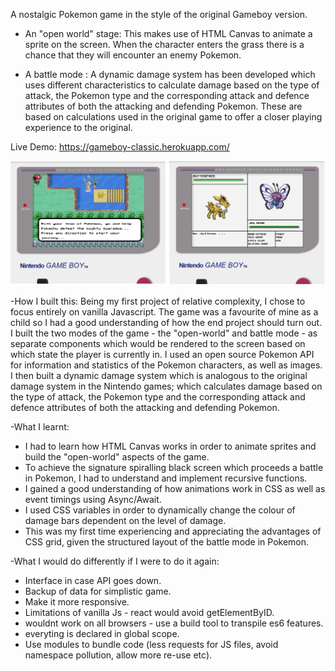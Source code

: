 A nostalgic Pokemon game in the style of the original Gameboy version. 

- An "open world" stage:
  This makes use of HTML Canvas to animate a sprite on the screen.
  When the character enters the grass there is a chance that they will encounter an enemy Pokemon. 
  
 - A battle mode :
A dynamic damage system has been developed which uses different characteristics to calculate damage based on the type of attack, the Pokemon type and the corresponding attack and defence attributes of both the attacking and defending Pokemon. These are based on calculations used in the original game to offer a closer playing experience to the original.

Live Demo: https://gameboy-classic.herokuapp.com/

<img src="./Thumbnail.png">

-How I built this:
Being my first project of relative complexity, I chose to focus entirely on vanilla Javascript. The game was a favourite of mine as a child so I had a good understanding of how the end project should turn out. I built the two modes of the game - the "open-world" and battle mode - as separate components which would be rendered to the screen based on which state the player is currently in.
I used an open source Pokemon API for information and statistics of the Pokemon characters, as well as images. I then built a dynamic damage system which is analogous to the original damage system in the Nintendo games; which calculates damage based on the type of attack, the Pokemon type and the corresponding attack and defence attributes of both the attacking and defending Pokemon.  

-What I learnt:
* I had to learn how HTML Canvas works in order to animate sprites and build the "open-world" aspects of the game.
* To achieve the signature spiralling black screen which proceeds a battle in Pokemon, I had to understand and implement recursive functions.
* I gained a good understanding of how animations work in CSS as well as event timings using Async/Await.
* I used CSS variables in order to dynamically change the colour of damage bars dependent on the level of damage.
* This was my first time experiencing and appreciating the advantages of CSS grid, given the structured layout of the battle mode in Pokemon.

-What I would do differently if I were to do it again:
* Interface in case API goes down.
* Backup of data for simplistic game.
* Make it more responsive.
* Limitations of vanilla Js - react would avoid getElementByID.
* wouldnt work on all browsers - use a build tool to transpile es6 features.
* everyting is declared in global scope.
* Use modules to bundle code (less requests for JS files, avoid namespace pollution, allow more re-use etc).
